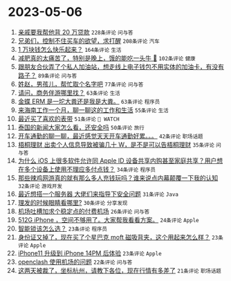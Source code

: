 # 2023-05-06

1. [亲戚要我帮他背 20 万贷款](https://www.v2ex.com/t/937735) `228条评论` `问与答`
1. [兄弟们，控制不住买车的欲望，求打醒](https://www.v2ex.com/t/937813) `208条评论` `汽车`
1. [1 万块钱怎么快乐起来？](https://www.v2ex.com/t/937776) `164条评论` `生活`
1. [减肥真的太痛苦了，特别是晚上，饿的能吃一头牛 🐂](https://www.v2ex.com/t/937747) `102条评论` `健康`
1. [跟朋友合伙弄了个私人加油站，想走线上电子钱包不用实体的加油卡，有没有路子？](https://www.v2ex.com/t/937737) `89条评论` `问与答`
1. [姓赵，男孩儿，帮忙取个名字吧](https://www.v2ex.com/t/937789) `77条评论` `问与答`
1. [请问，商务伴游哪里找？](https://www.v2ex.com/t/937887) `63条评论` `生活`
1. [金蝶 ERM 是一坨大粪还是我是大粪。](https://www.v2ex.com/t/937894) `63条评论` `程序员`
1. [来海南工作一个月，聊一聊这的工作和生活](https://www.v2ex.com/t/937745) `55条评论` `生活`
1. [最近买了喜欢的表带](https://www.v2ex.com/t/937743) `51条评论` ` WATCH`
1. [泰国的新闻大家怎么看，还安全吗](https://www.v2ex.com/t/937756) `50条评论` `旅行`
1. [开车通勤的聊一聊，最近感觉天天开车通勤好累。。。](https://www.v2ex.com/t/937876) `42条评论` `职场话题`
1. [梧桐理财 出卖个人信息导致被骗几十 W，是不是可以告梧桐理财](https://www.v2ex.com/t/937884) `35条评论` `问与答`
1. [为什么 iOS 上很多软件允许同 Apple ID 设备共享内购甚至家庭共享？用户想在多个设备上使用不理应多付点钱？](https://www.v2ex.com/t/937817) `34条评论` `程序员`
1. [那些辣鸡网游真的就有那么多人充钱玩吗？谁来说点内幕颠覆一下我的认知](https://www.v2ex.com/t/937916) `32条评论` `游戏开发`
1. [最近想搭一个服务器 大佬们来指导下安全问题](https://www.v2ex.com/t/937762) `31条评论` `Java`
1. [理发的时候眼睛看哪里?](https://www.v2ex.com/t/937792) `30条评论` `分享发现`
1. [机场吐槽加求个稳定点的付费机场](https://www.v2ex.com/t/937841) `26条评论` `问与答`
1. [512G iPhone ，空间不够用了。大家帮我看看方案。](https://www.v2ex.com/t/937852) `24条评论` `Apple`
1. [智能锁该怎么选？](https://www.v2ex.com/t/937872) `23条评论` `程序员`
1. [身份证又掉了，现在买了个星巴克 moft 磁吸背夹，这个用起来怎么样？](https://www.v2ex.com/t/937842) `23条评论` `Apple`
1. [iPhone11 升级到 iPhone 14PM 后体验](https://www.v2ex.com/t/937825) `23条评论` `Apple`
1. [openclash 使用机场的问题](https://www.v2ex.com/t/937725) `22条评论` `问与答`
1. [这两天被裁了，坐标杭州，请教下各位，现在行情有多差了](https://www.v2ex.com/t/937720) `21条评论` `职场话题`
